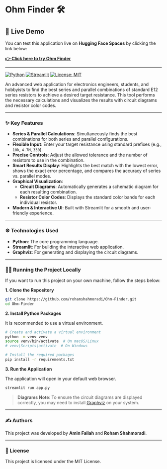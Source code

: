 # Ohm Finder 🛠️

## 🚀 Live Demo

You can test this application live on **Hugging Face Spaces** by clicking the link below:

**[👉 Click here to try Ohm Finder](https://huggingface.co/spaces/rohamshahmoradi/Ohm-Finder)**

---

[![Python](https://img.shields.io/badge/Python-3.7%2B-blue?style=for-the-badge&logo=python)](https://www.python.org/)
[![Streamlit](https://img.shields.io/badge/Streamlit-1.30%2B-red?style=for-the-badge&logo=streamlit)](https://streamlit.io/)
[![License: MIT](https://img.shields.io/badge/License-MIT-green.svg?style=for-the-badge)](https://opensource.org/licenses/MIT)

An advanced web application for electronics engineers, students, and hobbyists to find the best series and parallel combinations of standard E12 series resistors to achieve a desired target resistance. This tool performs the necessary calculations and visualizes the results with circuit diagrams and resistor color codes.

---

### ✨ Key Features

-   **Series & Parallel Calculations**: Simultaneously finds the best combinations for both series and parallel configurations.
-   **Flexible Input**: Enter your target resistance using standard prefixes (e.g., `10k`, `4.7M`, `330`).
-   **Precise Controls**: Adjust the allowed tolerance and the number of resistors to use in the combination.
-   **Smart Results Display**: Highlights the best match with the lowest error, shows the exact error percentage, and compares the accuracy of series vs. parallel modes.
-   **Graphical Visualization**:
    -   **Circuit Diagrams**: Automatically generates a schematic diagram for each resulting combination.
    -   **Resistor Color Codes**: Displays the standard color bands for each individual resistor.
-   **Modern & Interactive UI**: Built with Streamlit for a smooth and user-friendly experience.

---


### ⚙️ Technologies Used

-   **Python**: The core programming language.
-   **Streamlit**: For building the interactive web application.
-   **Graphviz**: For generating and displaying the circuit diagrams.

---

### 👨‍💻 Running the Project Locally

If you want to run this project on your own machine, follow the steps below:

**1. Clone the Repository**

```bash
git clone https://github.com/rohamshahmoradi/Ohm-Finder.git
cd Ohm-Finder
```

**2. Install Python Packages**

It is recommended to use a virtual environment.

```bash
# Create and activate a virtual environment
python -m venv venv
source venv/bin/activate  # On macOS/Linux
# venv\Scripts\activate  # On Windows

# Install the required packages
pip install -r requirements.txt
```

**3. Run the Application**

The application will open in your default web browser.

```bash
streamlit run app.py
```
> **Diagrams Note**: To ensure the circuit diagrams are displayed correctly, you may need to install [Graphviz](https://graphviz.org/download/) on your system.

---

### ✍️ Authors

This project was developed by **Amin Fallah** and **Roham Shahmoradi**.

---

### 📜 License

This project is licensed under the MIT License.
